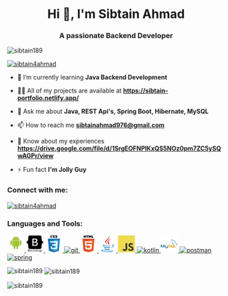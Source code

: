 <h1 align="center">Hi 👋, I'm Sibtain Ahmad</h1>
<h3 align="center">A passionate Backend Developer</h3>

<p align="left"> <img src="https://komarev.com/ghpvc/?username=sibtain189&label=Profile%20views&color=0e75b6&style=flat" alt="sibtain189" /> </p>

<p align="left"> <a href="https://twitter.com/sibtain4ahmad" target="blank"><img src="https://img.shields.io/twitter/follow/sibtain4ahmad?logo=twitter&style=for-the-badge" alt="sibtain4ahmad" /></a> </p>

- 🌱 I’m currently learning **Java Backend Development**

- 👨‍💻 All of my projects are available at **https://sibtain-portfolio.netlify.app/**

- 💬 Ask me about **Java, REST Api's, Spring Boot, Hibernate, MySQL**

- 📫 How to reach me **sibtainahmad976@gmail.com**

- 📄 Know about my experiences **https://drive.google.com/file/d/1SrgEOFNPlKxQS5NOz0pm7ZC5ySQwAGPr/view**

- ⚡ Fun fact **I'm Jolly Guy**

<h3 align="left">Connect with me:</h3>
<p align="left">
<a href="https://twitter.com/sibtain4ahmad" target="blank"><img align="center" src="https://raw.githubusercontent.com/rahuldkjain/github-profile-readme-generator/master/src/images/icons/Social/twitter.svg" alt="sibtain4ahmad" height="30" width="40" /></a>
</p>

<h3 align="left">Languages and Tools:</h3>
<p align="left"> <a href="https://developer.android.com" target="_blank" rel="noreferrer"> <img src="https://raw.githubusercontent.com/devicons/devicon/master/icons/android/android-original-wordmark.svg" alt="android" width="40" height="40"/> </a> <a href="https://getbootstrap.com" target="_blank" rel="noreferrer"> <img src="https://raw.githubusercontent.com/devicons/devicon/master/icons/bootstrap/bootstrap-plain-wordmark.svg" alt="bootstrap" width="40" height="40"/> </a> <a href="https://www.w3schools.com/css/" target="_blank" rel="noreferrer"> <img src="https://raw.githubusercontent.com/devicons/devicon/master/icons/css3/css3-original-wordmark.svg" alt="css3" width="40" height="40"/> </a> <a href="https://git-scm.com/" target="_blank" rel="noreferrer"> <img src="https://www.vectorlogo.zone/logos/git-scm/git-scm-icon.svg" alt="git" width="40" height="40"/> </a> <a href="https://www.w3.org/html/" target="_blank" rel="noreferrer"> <img src="https://raw.githubusercontent.com/devicons/devicon/master/icons/html5/html5-original-wordmark.svg" alt="html5" width="40" height="40"/> </a> <a href="https://www.java.com" target="_blank" rel="noreferrer"> <img src="https://raw.githubusercontent.com/devicons/devicon/master/icons/java/java-original.svg" alt="java" width="40" height="40"/> </a> <a href="https://developer.mozilla.org/en-US/docs/Web/JavaScript" target="_blank" rel="noreferrer"> <img src="https://raw.githubusercontent.com/devicons/devicon/master/icons/javascript/javascript-original.svg" alt="javascript" width="40" height="40"/> </a> <a href="https://kotlinlang.org" target="_blank" rel="noreferrer"> <img src="https://www.vectorlogo.zone/logos/kotlinlang/kotlinlang-icon.svg" alt="kotlin" width="40" height="40"/> </a> <a href="https://www.mysql.com/" target="_blank" rel="noreferrer"> <img src="https://raw.githubusercontent.com/devicons/devicon/master/icons/mysql/mysql-original-wordmark.svg" alt="mysql" width="40" height="40"/> </a> <a href="https://postman.com" target="_blank" rel="noreferrer"> <img src="https://www.vectorlogo.zone/logos/getpostman/getpostman-icon.svg" alt="postman" width="40" height="40"/> </a> <a href="https://spring.io/" target="_blank" rel="noreferrer"> <img src="https://www.vectorlogo.zone/logos/springio/springio-icon.svg" alt="spring" width="40" height="40"/> </a> </p>

<p><img align="left" src="https://github-readme-stats.vercel.app/api/top-langs?username=sibtain189&show_icons=true&locale=en&layout=compact" alt="sibtain189" /></p>

<p>&nbsp;<img align="center" src="https://github-readme-stats.vercel.app/api?username=sibtain189&show_icons=true&locale=en" alt="sibtain189" /></p>

<p><img align="center" src="https://github-readme-streak-stats.herokuapp.com/?user=sibtain189&" alt="sibtain189" /></p>
